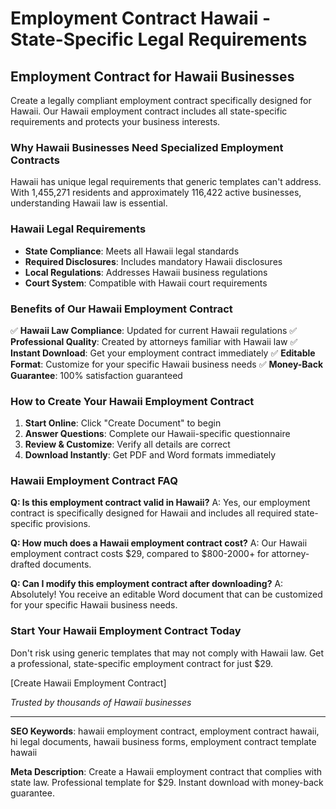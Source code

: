 # Employment Contract Hawaii - State-Specific Legal Requirements

## Employment Contract for Hawaii Businesses

Create a legally compliant employment contract specifically designed for Hawaii. Our Hawaii employment contract includes all state-specific requirements and protects your business interests.

### Why Hawaii Businesses Need Specialized Employment Contracts

Hawaii has unique legal requirements that generic templates can't address. With 1,455,271 residents and approximately 116,422 active businesses, understanding Hawaii law is essential.

### Hawaii Legal Requirements

- **State Compliance**: Meets all Hawaii legal standards
- **Required Disclosures**: Includes mandatory Hawaii disclosures
- **Local Regulations**: Addresses Hawaii business regulations
- **Court System**: Compatible with Hawaii court requirements

### Benefits of Our Hawaii Employment Contract

✅ **Hawaii Law Compliance**: Updated for current Hawaii regulations
✅ **Professional Quality**: Created by attorneys familiar with Hawaii law
✅ **Instant Download**: Get your employment contract immediately
✅ **Editable Format**: Customize for your specific Hawaii business needs
✅ **Money-Back Guarantee**: 100% satisfaction guaranteed

### How to Create Your Hawaii Employment Contract

1. **Start Online**: Click "Create Document" to begin
2. **Answer Questions**: Complete our Hawaii-specific questionnaire
3. **Review & Customize**: Verify all details are correct
4. **Download Instantly**: Get PDF and Word formats immediately

### Hawaii Employment Contract FAQ

**Q: Is this employment contract valid in Hawaii?**
A: Yes, our employment contract is specifically designed for Hawaii and includes all required state-specific provisions.

**Q: How much does a Hawaii employment contract cost?**
A: Our Hawaii employment contract costs $29, compared to $800-2000+ for attorney-drafted documents.

**Q: Can I modify this employment contract after downloading?**
A: Absolutely! You receive an editable Word document that can be customized for your specific Hawaii business needs.

### Start Your Hawaii Employment Contract Today

Don't risk using generic templates that may not comply with Hawaii law. Get a professional, state-specific employment contract for just $29.

[Create Hawaii Employment Contract]

*Trusted by thousands of Hawaii businesses*

---

**SEO Keywords**: hawaii employment contract, employment contract hawaii, hi legal documents, hawaii business forms, employment contract template hawaii

**Meta Description**: Create a Hawaii employment contract that complies with state law. Professional template for $29. Instant download with money-back guarantee.
